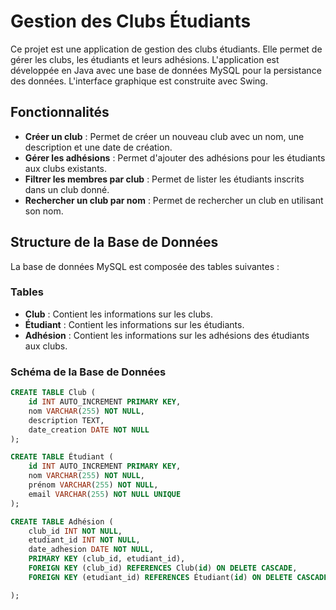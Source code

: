 # Gestion des Clubs Étudiants

Ce projet est une application de gestion des clubs étudiants. Elle permet de gérer les clubs, les étudiants et leurs adhésions. L'application est développée en Java avec une base de données MySQL pour la persistance des données. L'interface graphique est construite avec Swing.

## Fonctionnalités

- **Créer un club** : Permet de créer un nouveau club avec un nom, une description et une date de création.
- **Gérer les adhésions** : Permet d'ajouter des adhésions pour les étudiants aux clubs existants.
- **Filtrer les membres par club** : Permet de lister les étudiants inscrits dans un club donné.
- **Rechercher un club par nom** : Permet de rechercher un club en utilisant son nom.

## Structure de la Base de Données

La base de données MySQL est composée des tables suivantes :

### Tables

- **Club** : Contient les informations sur les clubs.
- **Étudiant** : Contient les informations sur les étudiants.
- **Adhésion** : Contient les informations sur les adhésions des étudiants aux clubs.

### Schéma de la Base de Données

```sql
CREATE TABLE Club (
    id INT AUTO_INCREMENT PRIMARY KEY,
    nom VARCHAR(255) NOT NULL,
    description TEXT,
    date_creation DATE NOT NULL
);

CREATE TABLE Étudiant (
    id INT AUTO_INCREMENT PRIMARY KEY,
    nom VARCHAR(255) NOT NULL,
    prénom VARCHAR(255) NOT NULL,
    email VARCHAR(255) NOT NULL UNIQUE
);

CREATE TABLE Adhésion (
    club_id INT NOT NULL,
    etudiant_id INT NOT NULL,
    date_adhesion DATE NOT NULL,
    PRIMARY KEY (club_id, etudiant_id),
    FOREIGN KEY (club_id) REFERENCES Club(id) ON DELETE CASCADE,
    FOREIGN KEY (etudiant_id) REFERENCES Étudiant(id) ON DELETE CASCADE    

);
